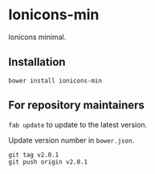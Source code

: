 # Ionicons-min

Ionicons minimal.


## Installation

`bower install ionicons-min`


## For repository maintainers

`fab update` to update to the latest version.

Update version number in `bower.json`.

```shell
git tag v2.0.1
git push origin v2.0.1
```
